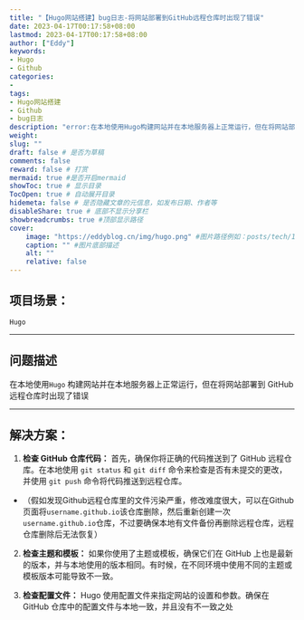 ```yaml
---
title: "【Hugo网站搭建】bug日志-将网站部署到GitHub远程仓库时出现了错误"
date: 2023-04-17T00:17:58+08:00
lastmod: 2023-04-17T00:17:58+08:00
author: ["Eddy"]
keywords: 
- Hugo
- Github
categories: 
- 
tags: 
- Hugo网站搭建
- Github
- bug日志
description: "error:在本地使用Hugo构建网站并在本地服务器上正常运行，但在将网站部署到GitHub远程仓库时出现了错误"
weight:
slug: ""
draft: false # 是否为草稿
comments: false
reward: false # 打赏
mermaid: true #是否开启mermaid
showToc: true # 显示目录
TocOpen: true # 自动展开目录
hidemeta: false # 是否隐藏文章的元信息，如发布日期、作者等
disableShare: true # 底部不显示分享栏
showbreadcrumbs: true #顶部显示路径
cover:
    image: "https://eddyblog.cn/img/hugo.png" #图片路径例如：posts/tech/123/123.png
    caption: "" #图片底部描述
    alt: ""
    relative: false
---
```

## 项目场景：

`Hugo`

---

## 问题描述

在本地使用`Hugo` 构建网站并在本地服务器上正常运行，但在将网站部署到 GitHub 远程仓库时出现了错误

---

## 解决方案：

1. **检查 GitHub 仓库代码：** 首先，确保你将正确的代码推送到了 GitHub 远程仓库。在本地使用 `git status` 和 `git diff` 命令来检查是否有未提交的更改，并使用 `git push` 命令将代码推送到远程仓库。

- （假如发现Github远程仓库里的文件污染严重，修改难度很大，可以在Github页面将`username.github.io`该仓库删除，然后重新创建一次`username.github.io`仓库，不过要确保本地有文件备份再删除远程仓库，远程仓库删除后无法恢复）

2. **检查主题和模板：** 如果你使用了主题或模板，确保它们在 GitHub 上也是最新的版本，并与本地使用的版本相同。有时候，在不同环境中使用不同的主题或模板版本可能导致不一致。

3. **检查配置文件：** Hugo 使用配置文件来指定网站的设置和参数。确保在 GitHub 仓库中的配置文件与本地一致，并且没有不一致之处

